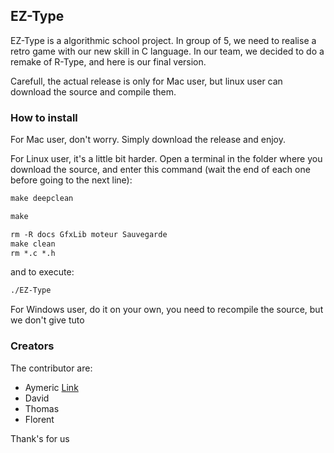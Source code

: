 ## EZ-Type

EZ-Type is a algorithmic school project. In group of 5, we need to realise a retro game with our new skill in C language. In our team, we decided to do a remake of R-Type, and here is our final version.

Carefull, the actual release is only for Mac user, but linux user can download the source and compile them.

### How to install

For Mac user, don't worry. Simply download the release and enjoy.

For Linux user, it's a little bit harder. Open a terminal in the folder where you download the source, and enter this command (wait the end of each one before going to the next line):

```markdown
make deepclean

make

rm -R docs GfxLib moteur Sauvegarde
make clean
rm *.c *.h
```

and to execute:

```markdown
./EZ-Type
```

For Windows user, do it on your own, you need to recompile the source, but we don't give tuto

### Creators

The contributor are:
 - Aymeric [Link](url)
 - David
 - Thomas
 - Florent
 
Thank's for us
